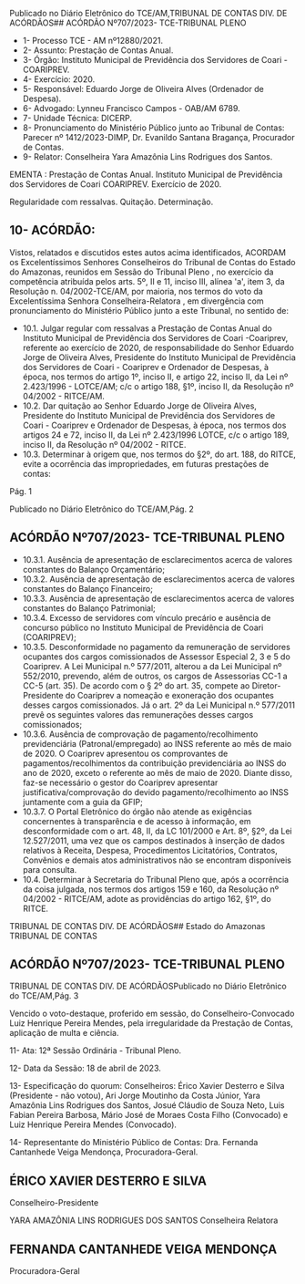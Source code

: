 Publicado  no  Diário  Eletrônico do TCE/AM,TRIBUNAL DE CONTAS DIV. DE ACÓRDÃOS## ACÓRDÃO Nº707/2023- TCE-TRIBUNAL PLENO

- 1- Processo TCE - AM nº12880/2021.
- 2- Assunto: Prestação de Contas Anual.
- 3- Órgão: Instituto Municipal de Previdência dos Servidores de Coari - COARIPREV.
- 4- Exercício: 2020.
- 5- Responsável: Eduardo Jorge de Oliveira Alves (Ordenador de Despesa).
- 6- Advogado: Lynneu Francisco Campos - OAB/AM 6789.
- 7- Unidade Técnica: DICERP.
- 8- Pronunciamento  do  Ministério  Público  junto  ao  Tribunal  de  Contas: Parecer  nº 1412/2023-DIMP, Dr. Evanildo Santana Bragança, Procurador de Contas.
- 9- Relator: Conselheira Yara Amazônia Lins Rodrigues dos Santos.

EMENTA : Prestação de Contas  Anual. Instituto Municipal de Previdência dos Servidores de Coari COARIPREV. Exercício de 2020.

Regularidade com ressalvas. Quitação. Determinação.

## 10-  ACÓRDÃO:

Vistos, relatados e discutidos estes autos acima identificados, ACORDAM os Excelentíssimos Senhores Conselheiros do Tribunal de Contas do Estado do Amazonas, reunidos em Sessão do Tribunal Pleno , no exercício da competência atribuída pelos arts. 5º, II e 11, inciso III, alínea 'a', item 3, da Resolução n. 04/2002-TCE/AM, por maioria, nos  termos  do  voto  da  Excelentíssima  Senhora  Conselheira-Relatora ,  em  divergência com pronunciamento do Ministério Público junto a este Tribunal, no sentido de:

- 10.1. Julgar  regular  com  ressalvas a  Prestação  de  Contas  Anual  do Instituto Municipal de Previdência dos Servidores de Coari -Coariprev,  referente  ao  exercício  de  2020,  de  responsabilidade  do Senhor Eduardo  Jorge  de  Oliveira  Alves, Presidente  do  Instituto Municipal  de  Previdência  dos  Servidores  de  Coari  -  Coariprev  e Ordenador de Despesas, à época, nos termos do artigo 1º, inciso II, e artigo  22,  inciso  II,  da  Lei  nº  2.423/1996  -  LOTCE/AM;  c/c  o  artigo 188, §1º, inciso II, da Resolução nº 04/2002 - RITCE/AM.
- 10.2. Dar quitação ao Senhor Eduardo Jorge de Oliveira Alves, Presidente do Instituto Municipal de Previdência dos Servidores de Coari - Coariprev e Ordenador de Despesas, à época, nos  termos  dos  artigos  24  e  72,  inciso  II,  da  Lei  nº  2.423/1996  LOTCE, c/c o artigo 189, inciso II, da Resolução nº 04/2002 - RITCE.
- 10.3. Determinar à origem que, nos termos do §2º, do art. 188, do RITCE, evite  a  ocorrência  das  impropriedades,  em  futuras  prestações  de contas:

Pág. 1

Publicado  no  Diário  Eletrônico do TCE/AM,Pág. 2

## ACÓRDÃO Nº707/2023- TCE-TRIBUNAL PLENO

- 10.3.1. Ausência  de  apresentação  de  esclarecimentos  acerca  de valores constantes do Balanço Orçamentário;
- 10.3.2. Ausência  de  apresentação  de  esclarecimentos  acerca  de valores constantes do Balanço Financeiro;
- 10.3.3. Ausência  de  apresentação  de  esclarecimentos  acerca  de valores constantes do Balanço Patrimonial;
- 10.3.4. Excesso  de  servidores  com  vínculo  precário  e  ausência  de concurso  público no  Instituto Municipal de Previdência de  Coari (COARIPREV);
- 10.3.5. Desconformidade no pagamento da remuneração de servidores ocupantes dos cargos comissionados de Assessor Especial 2,  3  e  5  do  Coariprev.  A Lei  Municipal n.º 577/2011, alterou a da Lei Municipal  nº  552/2010,  prevendo,  além  de  outros,  os  cargos  de Assessorias CC-1 a CC-5 (art. 35). De acordo com o § 2º do art. 35, compete ao Diretor-Presidente do Coariprev a nomeação e exoneração dos  ocupantes  desses  cargos  comissionados.  Já  o  art.  2º  da  Lei Municipal n.º 577/2011 prevê os seguintes valores das remunerações desses cargos comissionados;
- 10.3.6. Ausência de comprovação de pagamento/recolhimento previdenciária  (Patronal/empregado)  ao  INSS  referente  ao  mês  de maio de 2020. O Coariprev apresentou os comprovantes de pagamentos/recolhimentos da contribuição previdenciária  ao INSS  do ano de 2020, exceto o referente ao mês de maio de 2020. Diante disso, faz-se necessário o gestor do Coariprev apresentar justificativa/comprovação  do  devido  pagamento/recolhimento  ao  INSS juntamente com a guia da GFIP;
- 10.3.7. O  Portal  Eletrônico  do  órgão  não  atende  as  exigências concernentes à transparência e de acesso à informação, em desconformidade com o art. 48, II, da LC 101/2000 e Art. 8º, §2º, da Lei 12.527/2011, uma vez que os campos destinados à inserção de dados relativos  à  Receita,  Despesa,  Procedimentos  Licitatórios,  Contratos, Convênios e demais atos administrativos não se encontram disponíveis para consulta.
- 10.4. Determinar à Secretaria do Tribunal Pleno que, após a ocorrência da coisa  julgada,  nos  termos  dos  artigos  159  e  160,  da  Resolução  nº 04/2002  -  RITCE/AM,  adote  as  providências  do  artigo  162, §1º, do RITCE.

TRIBUNAL DE CONTAS DIV. DE ACÓRDÃOS## Estado do Amazonas TRIBUNAL DE CONTAS

## ACÓRDÃO Nº707/2023- TCE-TRIBUNAL PLENO

TRIBUNAL DE CONTAS DIV. DE ACÓRDÃOSPublicado  no  Diário  Eletrônico do TCE/AM,Pág. 3

Vencido  o  voto-destaque,  proferido  em  sessão,  do  Conselheiro-Convocado Luiz Henrique Pereira Mendes, pela irregularidade da Prestação de Contas, aplicação de multa e ciência.

11-  Ata: 12ª Sessão Ordinária - Tribunal Pleno.

12-  Data da Sessão: 18 de abril de 2023.

13-  Especificação do quorum: Conselheiros: Érico Xavier Desterro e Silva (Presidente - não votou), Ari Jorge Moutinho da Costa Júnior, Yara Amazônia Lins Rodrigues dos Santos,  Josué  Cláudio  de  Souza  Neto,  Luis  Fabian  Pereira  Barbosa,  Mário  José  de Moraes Costa Filho (Convocado) e Luiz Henrique Pereira Mendes (Convocado).

14-  Representante do Ministério Público de Contas: Dra. Fernanda Cantanhede Veiga Mendonça, Procuradora-Geral.

## ÉRICO XAVIER DESTERRO E SILVA

Conselheiro-Presidente

YARA AMAZÔNIA LINS RODRIGUES DOS SANTOS Conselheira Relatora

## FERNANDA CANTANHEDE VEIGA MENDONÇA

Procuradora-Geral